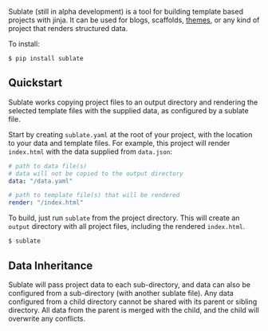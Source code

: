 Sublate (still in alpha development) is a tool for building template based projects with jinja. It can be used for blogs, scaffolds, [themes](https://github.com/subtheme-dev), or any kind of project that renders structured data. 

To install:

    $ pip install sublate

## Quickstart

Sublate works copying project files to an output directory and rendering the selected template files with the supplied data, as configured by a sublate file.

Start by creating `sublate.yaml` at the root of your project, with the location to your data and template files. For example, this project will render `index.html` with the data supplied from `data.json`:

```yaml
# path to data file(s)
# data will not be copied to the output directory
data: "/data.yaml"

# path to template file(s) that will be rendered
render: "/index.html"
```

To build, just run `sublate` from the project directory. This will create an `output` directory with all project files, including the rendered `index.html`.

    $ sublate

## Data Inheritance

Sublate will pass project data to each sub-directory, and data can also be configured from a sub-directory (with another sublate file). Any data configured from a child directory cannot be shared with its parent or sibling directory. All data from the parent is merged with the child, and the child will overwrite any conflicts.
